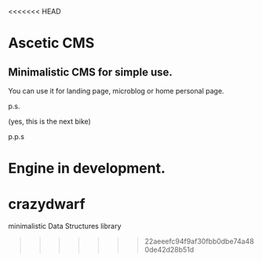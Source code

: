 <<<<<<< HEAD
# Ascetic CMS

## Minimalistic CMS for simple use.

You can use it for landing page, microblog or home personal page.

p.s.

(yes, this is the next bike)

p.p.s

Engine in development. 
=======
# crazydwarf
minimalistic Data Structures library
>>>>>>> 22aeeefc94f9af30fbb0dbe74a480de42d28b51d
